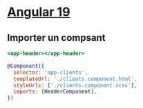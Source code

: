 # [Angular 19](readme.md)

## Importer un compsant

```htm
<app-header></app-header>
```

```javascript
@Component({
  selector: 'app-clients',
  templateUrl: './clients.component.html',
  styleUrls: ['./clients.component.scss'],
  imports: [HeaderComponent],
})
```